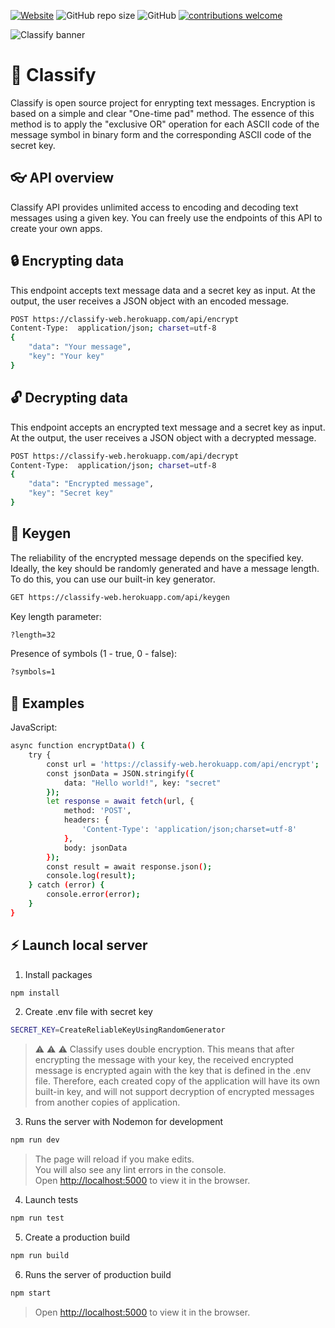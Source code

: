 [![Website](https://img.shields.io/website?down_color=edad0c&down_message=Classify&up_color=edad0c&up_message=Classify&url=https%3A%2F%2Fclassify-web.herokuapp.com%2F)](https://classify-web.herokuapp.com/)
![GitHub repo size](https://img.shields.io/github/repo-size/cheatsnake/classify?color=blue)
![GitHub](https://img.shields.io/github/license/cheatsnake/classify?color=%235DAF83)
[![contributions welcome](https://img.shields.io/badge/contributions-welcome-brightgreen.svg?style=flat)](https://github.com/cheatsnake/classify/issues)

<img src='https://svgshare.com/i/cRo.svg' title='Classify banner'/>

# :key: Classify

Classify is open source project for enrypting text messages. Encryption is based on a simple and clear "One-time pad" method. The essence of this method is to apply the "exclusive OR" operation for each ASCII code of the message symbol in binary form and the corresponding ASCII code of the secret key.

## :eyeglasses: API overview
Classify API provides unlimited access to encoding and decoding text messages using a given key. You can freely use the endpoints of this API to create your own apps.

## :lock: Encrypting data
This endpoint accepts text message data and a secret key as input. At the output, the user receives a JSON object with an encoded message.
```sh
POST https://classify-web.herokuapp.com/api/encrypt
Content-Type:  application/json; charset=utf-8
{
    "data": "Your message",
    "key": "Your key"
}
```

## :unlock: Decrypting data
This endpoint accepts an encrypted text message and a secret key as input. At the output, the user receives a JSON object with a decrypted message.
```sh
POST https://classify-web.herokuapp.com/api/decrypt
Content-Type:  application/json; charset=utf-8
{
    "data": "Encrypted message",
    "key": "Secret key"
}
```

## :key: Keygen
The reliability of the encrypted message depends on the specified key. Ideally, the key should be randomly generated and have a message length. To do this, you can use our built-in key generator.
```sh
GET https://classify-web.herokuapp.com/api/keygen
```
Key length parameter:
```sh
?length=32
```
Presence of symbols (1 - true, 0 - false):
```sh
?symbols=1
```

## :dart: Examples
JavaScript:
```sh
async function encryptData() {
    try {
        const url = 'https://classify-web.herokuapp.com/api/encrypt';
        const jsonData = JSON.stringify({ 
            data: "Hello world!", key: "secret"
        });
        let response = await fetch(url, {
            method: 'POST',
            headers: {
                'Content-Type': 'application/json;charset=utf-8'
            },
            body: jsonData
        });
        const result = await response.json();
        console.log(result);
    } catch (error) {
        console.error(error);
    }
}
```

## :zap: Launch local server

1. Install packages
```sh
npm install
```
2. Create .env file with secret key
```sh
SECRET_KEY=CreateReliableKeyUsingRandomGenerator
```
> :warning: :warning: :warning: Classify uses double encryption. This means that after encrypting the message with your key, the received encrypted message is encrypted again with the key that is defined in the .env file. Therefore, each created copy of the application will have its own built-in key, and will not support decryption of encrypted messages from another copies of application.

3. Runs the server with Nodemon for development
```sh
npm run dev
```
> The page will reload if you make edits.\
> You will also see any lint errors in the console.\
> Open [http://localhost:5000](http://localhost:5000) to view it in the browser.

4. Launch tests
```sh
npm run test
```

5. Create a production build
```sh
npm run build
```

6. Runs the server of production build
```sh
npm start
```
> Open [http://localhost:5000](http://localhost:5000) to view it in the browser.
